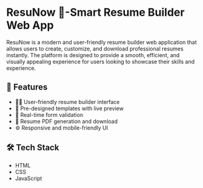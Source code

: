 # ResuNow 📝-Smart Resume Builder Web App

ResuNow is a modern and user-friendly resume builder web application that allows users to create, customize, and download professional resumes instantly. The platform is designed to provide a smooth, efficient, and visually appealing experience for users looking to showcase their skills and experience.

## 🚀 Features

- 🧑‍💼 User-friendly resume builder interface
- 🎨 Pre-designed templates with live preview
- 📝 Real-time form validation
- 📄 Resume PDF generation and download
- ⚙️ Responsive and mobile-friendly UI

## 🛠️ Tech Stack

- HTML
- CSS
- JavaScript

